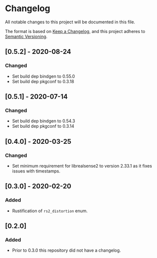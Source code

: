# Changelog
All notable changes to this project will be documented in this file.

The format is based on [Keep a Changelog](https://keepachangelog.com/en/1.0.0/),
and this project adheres to [Semantic Versioning](https://semver.org/spec/v2.0.0.html).

## [0.5.2] - 2020-08-24
### Changed
- Set build dep bindgen to 0.55.0
- Set build dep pkgconf to 0.3.18

## [0.5.1] - 2020-07-14
### Changed
- Set build dep bindgen to 0.54.3
- Set build dep pkgconf to 0.3.14

## [0.4.0] - 2020-03-25
### Changed
- Set minimum requirement for librealsense2 to version 2.33.1 as it fixes issues with timestamps.

## [0.3.0] - 2020-02-20
### Added
- Rustification of `rs2_distortion` enum.

## [0.2.0]
### Added
- Prior to 0.3.0 this repository did not have a changelog.

